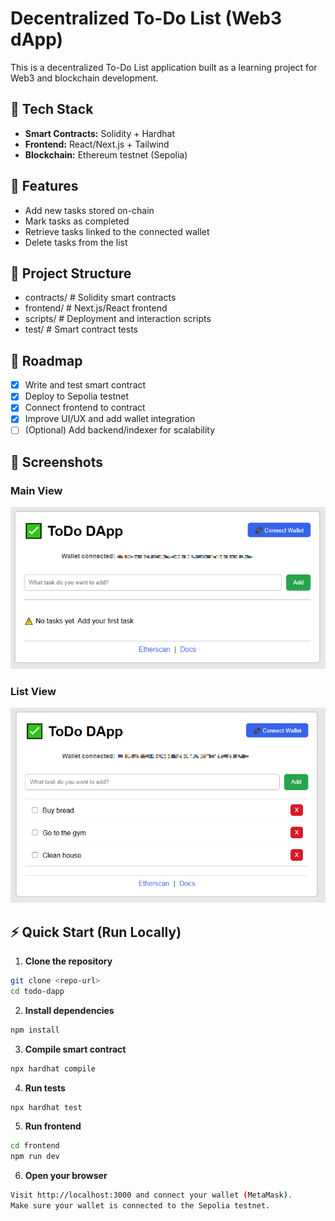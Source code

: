# Decentralized To-Do List (Web3 dApp)

This is a decentralized To-Do List application built as a learning project for Web3 and blockchain development.

## 🚀 Tech Stack

- **Smart Contracts:** Solidity + Hardhat
- **Frontend:** React/Next.js + Tailwind
- **Blockchain:** Ethereum testnet (Sepolia)

## 📑 Features

- Add new tasks stored on-chain
- Mark tasks as completed
- Retrieve tasks linked to the connected wallet
- Delete tasks from the list

## 📂 Project Structure

- contracts/ # Solidity smart contracts
- frontend/ # Next.js/React frontend
- scripts/ # Deployment and interaction scripts
- test/ # Smart contract tests

## 📌 Roadmap

- [x] Write and test smart contract
- [x] Deploy to Sepolia testnet
- [x] Connect frontend to contract
- [x] Improve UI/UX and add wallet integration
- [ ] (Optional) Add backend/indexer for scalability

## 📸 Screenshots

### Main View

![Main View](frontend/screenshots/mainview.png)

### List View

![List View](frontend/screenshots/listview.png)

## ⚡ Quick Start (Run Locally)

1. **Clone the repository**

```bash
git clone <repo-url>
cd todo-dapp
```

2. **Install dependencies**

```bash
npm install
```

3. **Compile smart contract**

```bash
npx hardhat compile
```

4. **Run tests**

```bash
npx hardhat test
```

5. **Run frontend**

```bash
cd frontend
npm run dev
```

6. **Open your browser**

```bash
Visit http://localhost:3000 and connect your wallet (MetaMask).
Make sure your wallet is connected to the Sepolia testnet.
```
